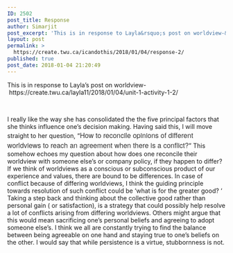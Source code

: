 ```yaml
---
ID: 2502
post_title: Response
author: Simarjit
post_excerpt: 'This is in response to Layla&rsquo;s post on worldview-&nbsp;https://create.twu.ca/layla11/2018/01/04/unit-1-activity-1-2/ &nbsp; I really like the way she has consolidated the the five principal factors that she thinks influence one&rsquo;s decision making. Having said this, I will move straight to her question, &ldquo;How to reconcile opinions of different worldviews to reach an agreement when there is a [&hellip;]'
layout: post
permalink: >
  https://create.twu.ca/icandothis/2018/01/04/response-2/
published: true
post_date: 2018-01-04 21:20:49
---
```

<p>This is in response to Layla&#8217;s post on worldview- https://create.twu.ca/layla11/2018/01/04/unit-1-activity-1-2/</p>
<p>&nbsp;</p>
<p>I really like the way she has consolidated the the five principal factors that she thinks influence one&#8217;s decision making. Having said this, I will move straight to her question, &#8220;<span style="float: none;background-color: transparent;color: #333333;font-family: 'Libre Franklin','Helvetica Neue',helvetica,arial,sans-serif;font-size: 16px;font-style: normal;font-variant: normal;font-weight: 400;letter-spacing: normal;text-align: left;text-decoration: none;text-indent: 0px">How to reconcile opinions of different worldviews to reach an agreement when there is a conflict?</span>&#8221; This somehow echoes my question about how does one reconcile their worldview with someone else&#8217;s or company policy, if they happen to differ? If we think of worldviews as a conscious or subconscious product of our experience and values, there are bound to be differences. In case of conflict because of differing worldviews, I think the guiding principle towards resolution of such conflict could be &#8216;what is for the greater good? &#8216;  Taking a step back and thinking about the collective good rather than personal gain ( or satisfaction), is a strategy that could possibly help resolve a lot of conflicts arising from differing worldviews. Others might argue that this would mean sacrificing one&#8217;s personal beliefs and agreeing to adopt someone else&#8217;s. I think we all are constantly trying to find the balance between being agreeable on one hand and staying true to one&#8217;s beliefs on the other. I would say that while persistence is a virtue, stubbornness is not.</p>